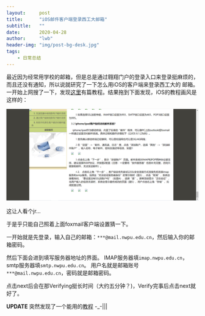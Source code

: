 ```yaml
---
layout:     post
title:      "iOS邮件客户端登录西工大邮箱"
subtitle:   ""
date:       2020-04-28
author:     "lwb"
header-img: "img/post-bg-desk.jpg"
tags:
    - 日常总结
---
```


最近因为经常用学校的邮箱，但是总是通过翱翔门户的登录入口来登录挺麻烦的，而且还没有通知，所以说就研究了一下怎么用iOS的客户端来登录西工大的
邮箱。
一开始上网搜了一下，发现[这里](http://sggdgm.com/Other/xxzx/mailhelp/help2.htm)有篇教程。结果拖到下面发现，iOS的教程画风是这样的：

![fig1](/img/pic4posts/2020-4-28-1.png)

这让人看个jr...

于是乎只能自己照着上面foxmail客户端设置猜一下。

一开始就是先登录，输入自己的邮箱：`***@mail.nwpu.edu.cn`，然后输入你的邮箱密码。

然后下面会进到填写服务器地址的界面。
IMAP服务器填`imap.nwpu.edu.cn`，smtp服务器填`smtp.nwpu.edu.cn`。
用户名就是邮箱账号`***@mail.nwpu.edu.cn`，密码就是邮箱密码。

点击next后会在那Verifying挺长时间（大约五分钟？)，Verify完事后点击next就好了。

**UPDATE** 突然发现了一个能用的[教程](http://it.nwpu.edu.cn/mailhelp/help2.htm) -_-\|\|\|